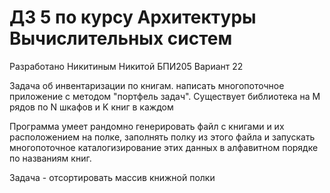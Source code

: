 # ДЗ 5 по курсу Архитектуры Вычислительных систем

Разработано Никитиным Никитой БПИ205
Вариант 22

Задача об инвентаризации по книгам.
написать многопоточное приложение 
с методом "портфель задач".
Существует библиотека на M рядов по 
N шкафов и K книг в каждом

Программа умеет рандомно
генерировать файл с книгами 
и их расположением на полке, 
заполнять полку из этого файла
и запускать многопоточное 
каталогизирование этих данных 
в алфавитном порядке по названиям 
книг.

Задача - отсортировать массив книжной полки